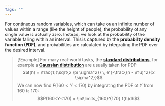 ```yaml
---
Tags: ""
---
```


For continuous random variables, which can take on an infinite number of values within a range (like the height of people), the probability of any single value is actually zero. Instead, we look at the probability of the variable falling within an interval. This is captured by the **probability density function (PDF)**, and probabilities are calculated by integrating the PDF over the desired interval.

>[!Example]
>For many real-world tasks, the **[standard distributions](standard%20distributions.md)**, for example a **[Gaussian distribution](Gaussian%20distribution.md)** are usually taken for PDF: 
>$$f(h) = \frac{1}{\sqrt{2 \pi \sigma^2}} \, e^{-\frac{(h - \mu)^2}{2 \sigma^2}}$$
We can now find $P(160<Y<170)$ by integrating the PDF of $Y$ from 160 to 170: 
$$P(160<Y<170) = \int\limits_{160}^{170} f(h)dh$$